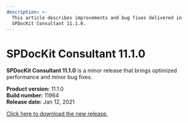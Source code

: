 ```yaml
---
description: >-
  This article describes improvements and bug fixes delivered in
  SPDocKit Consultant 11.1.0.
---
```


# SPDocKit Consultant 11.1.0

**SPDocKit Consultant 11.1.0** is a minor release that brings optimized performance and minor bug fixes.

**Product version:** 11.1.0  
**Build number:** 11964  
**Release date:** Jan 12, 2021

[Click here to download the new release.](https://www.syskit.com/products/spdockit/download/)


